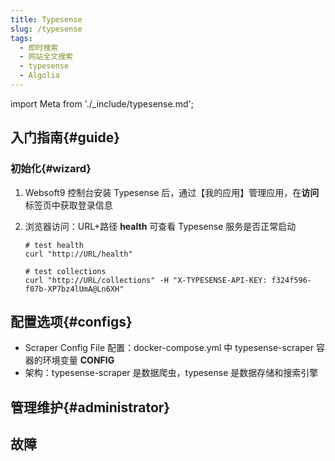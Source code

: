 ```yaml
---
title: Typesense
slug: /typesense
tags:
  - 即时搜索
  - 网站全文搜索
  - typesense
  - Algolia
---
```


import Meta from './_include/typesense.md';

<Meta name="meta" />

## 入门指南{#guide}

### 初始化{#wizard}

1. Websoft9 控制台安装 Typesense 后，通过【我的应用】管理应用，在**访问**标签页中获取登录信息 

2. 浏览器访问：URL+路径 **health** 可查看 Typesense 服务是否正常启动
    ```
    # test health
    curl "http://URL/health"

    # test collections
    curl "http://URL/collections" -H "X-TYPESENSE-API-KEY: f324f596-f07b-XP7bz4lUmA@Ln6XH"
    ```

## 配置选项{#configs}

- Scraper Config File 配置：docker-compose.yml 中 typesense-scraper 容器的环境变量 **CONFIG**
- 架构：typesense-scraper 是数据爬虫，typesense 是数据存储和搜索引擎

## 管理维护{#administrator}

## 故障
